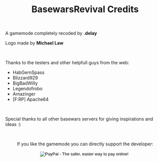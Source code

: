 <html>
<head>
<link rel="stylesheet" type="text/css" href="style.css">
<style type="text/css">

</style>
</head>
<body>
<h1 style="text-align: center;">BasewarsRevival Credits</h1>

<p>&nbsp;</p>

<p>A gamemode completely recoded by <strong>.delay</strong></p>

<p>Logo made by <strong>Michael Law</strong></p>

<p>&nbsp;</p>

<p>Thanks to the testers and other helpfull guys from the web:</p>

<ul>
	<li>HabGernSpass</li>
	<li>Blizzard929</li>
	<li>BigBadWilly</li>
	<li>Legendofrobo</li>
	<li>Amazinger</li>
	<li>[F:RP] Apache64</li>
</ul>

<p>&nbsp;</p>

<p>Special thanks to all other basewars servers for giving inspirations and ideas :)</p>

<p>&nbsp;</p>

<p style="text-align: center;">
If you like the gamemode you can directly support the developer:
<form style="text-align: center;" action="https://www.paypal.com/cgi-bin/webscr" method="post" target="_top">
<input type="hidden" name="cmd" value="_s-xclick">
<input type="hidden" name="hosted_button_id" value="Z37L7VTRW83VA">
<input type="image" src="https://www.paypalobjects.com/en_US/i/btn/btn_donate_LG.gif" border="0" name="submit" alt="PayPal - The safer, easier way to pay online!">
<img alt="" border="0" src="https://www.paypalobjects.com/de_DE/i/scr/pixel.gif" width="1" height="1">
</form>
</p>

</body>
</html>
